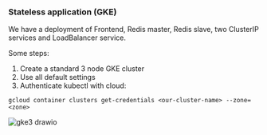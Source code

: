 ### Stateless application (GKE)
We have a deployment of Frontend, Redis master, Redis slave, two ClusterIP services and LoadBalancer service.

Some steps:
1. Create a standard 3 node GKE cluster
2. Use all default settings
3. Authenticate kubectl with cloud:

``` gcloud container clusters get-credentials <our-cluster-name> --zone=<zone> ```

![gke3 drawio](https://user-images.githubusercontent.com/20015341/140774521-d483b61d-35a7-4850-8073-58c67bf5a247.png)
